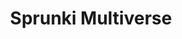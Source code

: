 ---
slug: sprunki-multiverse
title: Sprunki Multiverse
description: "Sprunki Multiverse is an exciting online game. Play for free directly in your browser!"
icon: /images/popular_mods/Sprunki Multiverse.png
url: https://wowtbc.net/sprunkin/sprunki-multiverse/index.html
previewImage: /images/popular_mods/Sprunki Multiverse.png
type: popular mods

# SEO配置
seo:
  title: "Sprunki Multiverse - Play Free Online Game | Fun Browser Games"
  description: "Sprunki Multiverse - Play this fun online game for free in your browser. No download required!"
  ogImage: "/images/popular_mods/Sprunki Multiverse.png"
  keywords: "sprunki-multiverse, online game, browser game, free game, popular mods game, play online"

videoUrls:
  - https://www.youtube.com/embed/example1
  - https://www.youtube.com/embed/example2

whyPlay:
  title: "Why Play Sprunki Multiverse?"
  items:
    - "Immersive Gameplay: Sprunki Multiverse offers an engaging and immersive gaming experience that will keep you entertained for hours"
    - "Challenging Levels: Test your skills with increasingly difficult challenges and obstacles"
    - "Beautiful Graphics: Enjoy stunning visuals and smooth animations that bring the game world to life"
    - "Regular Updates: New content and features are added regularly to keep the game fresh and exciting"
    - "Free to Play: Experience all the fun without spending a penny"
    - "Community Features: Connect with other players, share strategies, and compete for high scores"
    - "Cross-Platform: Play on any device with a web browser, no downloads required"

features:
  title: "Key Features of Sprunki Multiverse"
  image: "/images/popular_mods/Sprunki Multiverse.png"
  items:
    - "Intuitive Controls: Easy to learn controls make Sprunki Multiverse accessible for players of all skill levels"
    - "Multiple Game Modes: Enjoy various gameplay options that provide different challenges and experiences"
    - "Character Customization: Personalize your gaming experience with unique characters and items"
    - "Achievement System: Complete special tasks to earn rewards and recognition"
    - "Leaderboards: Compete with players worldwide and see who can achieve the highest scores"

characteristics:
  title: "Game Characteristics"
  image: "/images/popular_mods/Sprunki Multiverse.png"
  items:
    - "Genre: Popular mods game with elements of strategy and skill"
    - "Difficulty: Suitable for both casual gamers and those seeking a challenge"
    - "Play Time: Quick sessions or extended gameplay, depending on your preference"
    - "Art Style: Vibrant and engaging visuals that enhance the gaming experience"
    - "Sound Design: Immersive audio that complements the gameplay perfectly"

info: "Sprunki Multiverse is an exciting online game that offers players a unique and engaging gaming experience. With its intuitive controls, stunning visuals, and challenging gameplay, Sprunki Multiverse provides hours of entertainment for players of all ages and skill levels. Whether you're looking for a quick gaming session during a break or an extended play session, Sprunki Multiverse delivers an immersive experience that will keep you coming back for more. The game features multiple levels of increasing difficulty, ensuring that players are constantly challenged as they progress. With regular updates adding new content and features, Sprunki Multiverse remains fresh and exciting, providing endless entertainment options for its growing community of players."

howToPlayIntro: "Welcome to Sprunki Multiverse! This guide will walk you through the basics and help you master the game. Whether you're a beginner or looking to improve your skills, these tips and instructions will enhance your gaming experience."

howToPlaySteps:
  - title: "Getting Started"
    description: "Begin your Sprunki Multiverse adventure by familiarizing yourself with the controls. Use your keyboard or mouse to navigate through the game interface. The tutorial will guide you through the basic mechanics and help you understand the objectives."
  - title: "Understanding the Objectives"
    description: "In Sprunki Multiverse, your main goal is to progress through levels by completing specific objectives. Each level presents unique challenges that require different strategies and approaches."
  - title: "Mastering the Controls"
    description: "Practice using the controls to improve your precision and reaction time. Sprunki Multiverse requires quick reflexes and strategic thinking to overcome obstacles and defeat opponents."
  - title: "Utilizing Power-ups"
    description: "Collect power-ups throughout the game to enhance your abilities and overcome difficult challenges. Each power-up offers unique advantages that can be crucial for success."
  - title: "Developing Strategies"
    description: "As you progress in Sprunki Multiverse, develop effective strategies for different scenarios. Analyze patterns, anticipate challenges, and adapt your approach to maximize your performance."

faq:
  title: "Frequently Asked Questions about Sprunki Multiverse"
  items:
    - question: "Is Sprunki Multiverse free to play?"
      answer: "Yes, Sprunki Multiverse is completely free to play directly in your web browser. No downloads or purchases are required to enjoy the full game experience."
    - question: "Can I play Sprunki Multiverse on mobile devices?"
      answer: "Yes, Sprunki Multiverse is optimized for both desktop and mobile play. You can enjoy the game on any device with a web browser and internet connection."
    - question: "Are there any in-game purchases?"
      answer: "While Sprunki Multiverse is free to play, there may be optional in-game purchases available for cosmetic items or additional features that don't affect core gameplay."
    - question: "How often is Sprunki Multiverse updated?"
      answer: "The developers regularly update Sprunki Multiverse with new content, features, and improvements based on player feedback and game performance."
    - question: "Can I play Sprunki Multiverse offline?"
      answer: "Currently, Sprunki Multiverse requires an internet connection to play as it's a browser-based online game."
    - question: "Is Sprunki Multiverse suitable for children?"
      answer: "Yes, Sprunki Multiverse is designed to be family-friendly and suitable for players of all ages."
    - question: "How do I report bugs or issues?"
      answer: "If you encounter any problems while playing Sprunki Multiverse, you can report them through the game's support page or contact the developers directly through their website."
    - question: "Still Have Questions?"
      answer: "If you have additional questions about Sprunki Multiverse that aren't covered in this FAQ, please visit our support center or contact our customer service team for assistance."
---